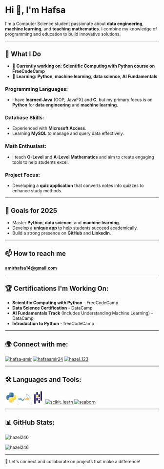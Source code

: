 # Hi 👋, I'm Hafsa

I'm a Computer Science student passionate about **data engineering**, **machine learning**, and **teaching mathematics**. I combine my knowledge of programming and education to build innovative solutions.

---

## 🌟 What I Do

- 🔭 **Currently working on:** **Scientific Computing with Python course on FreeCodeCamp**  
- 🌱 **Learning:** **Python**, **machine learning**, **data science**, **AI Fundamentals**

### Programming Languages:
- I have **learned Java** (OOP, JavaFX) and **C**, but my primary focus is on **Python** for **data engineering** and **machine learning**.

### Database Skills:
- Experienced with **Microsoft Access**.
- Learning **MySQL** to manage and query data effectively.

### Math Enthusiast:
- I teach **O-Level** and **A-Level Mathematics** and aim to create engaging tools to help students excel.

### Project Focus:
- Developing a **quiz application** that converts notes into quizzes to enhance study methods.

---

## 🚀 Goals for 2025
- Master **Python**, **data science**, and **machine learning**.
- Develop a **unique app** to help students succeed academically.
- Build a strong presence on **GitHub** and **LinkedIn**.

---

## 📫 How to reach me
**amirhafsa14@gmail.com**

---

## 🏆 Certifications I'm Working On:
- **Scientific Computing with Python** - FreeCodeCamp  
- **Data Science Certification** - DataCamp  
- **AI Fundamentals Track** (Includes Understanding Machine Learning) - DataCamp  
- **Introduction to Python** - freeCodeCamp  

---

## 🌍 Connect with me:
<p align="left">
  <a href="https://linkedin.com/in/hafsa-amir-23b18b215/" target="blank"><img align="center" src="https://raw.githubusercontent.com/rahuldkjain/github-profile-readme-generator/master/src/images/icons/Social/linked-in-alt.svg" alt="hafsa-amir" height="30" width="40" /></a>
  <a href="https://kaggle.com/hafsaamir24" target="blank"><img align="center" src="https://raw.githubusercontent.com/rahuldkjain/github-profile-readme-generator/master/src/images/icons/Social/kaggle.svg" alt="hafsaamir24" height="30" width="40" /></a>
  <a href="https://www.leetcode.com/hazel_123" target="blank"><img align="center" src="https://raw.githubusercontent.com/rahuldkjain/github-profile-readme-generator/master/src/images/icons/Social/leet-code.svg" alt="hazel_123" height="30" width="40" /></a>
</p>

---

## 🛠️ Languages and Tools:
<p align="left"> 
  <a href="https://www.python.org" target="_blank" rel="noreferrer"> <img src="https://raw.githubusercontent.com/devicons/devicon/master/icons/python/python-original.svg" alt="python" width="40" height="40"/> </a> 
  <a href="https://www.mysql.com/" target="_blank" rel="noreferrer"> <img src="https://raw.githubusercontent.com/devicons/devicon/master/icons/mysql/mysql-original-wordmark.svg" alt="mysql" width="40" height="40"/> </a> 
  <a href="https://pandas.pydata.org/" target="_blank" rel="noreferrer"> <img src="https://raw.githubusercontent.com/devicons/devicon/2ae2a900d2f041da66e950e4d48052658d850630/icons/pandas/pandas-original.svg" alt="pandas" width="40" height="40"/> </a> 
  <a href="https://scikit-learn.org/" target="_blank" rel="noreferrer"> <img src="https://upload.wikimedia.org/wikipedia/commons/0/05/Scikit_learn_logo_small.svg" alt="scikit_learn" width="40" height="40"/> </a> 
  <a href="https://seaborn.pydata.org/" target="_blank" rel="noreferrer"> <img src="https://seaborn.pydata.org/_images/logo-mark-lightbg.svg" alt="seaborn" width="40" height="40"/> </a> 
</p>

---

## 📊 GitHub Stats:
<p><img align="center" src="https://github-readme-stats.vercel.app/api/top-langs?username=hazel246&show_icons=true&locale=en&layout=compact" alt="hazel246" /></p>

<p><img align="center" src="https://github-readme-streak-stats.herokuapp.com/?user=hazel246&" alt="hazel246" /></p>

---

🌟 Let's connect and collaborate on projects that make a difference!
